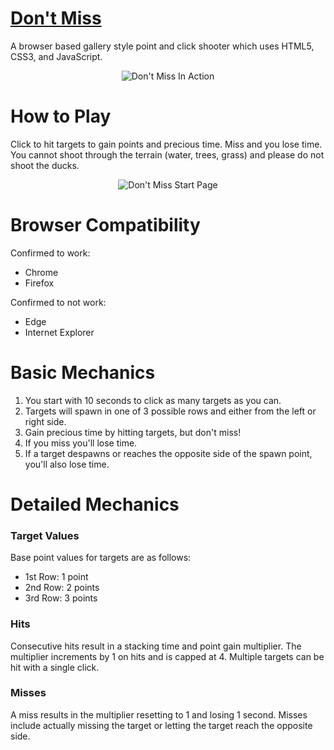 # [Don't Miss](https://lojames.github.io/ducks/)

A browser based gallery style point and click shooter which uses HTML5, CSS3, and JavaScript.

<p align="center"><img src="https://i.ibb.co/WKLb4mc/ducks-1.png" alt="Don't Miss In Action"></p>

# How to Play
Click to hit targets to gain points and precious time.  Miss and you lose time.  You cannot shoot through the terrain (water, trees, grass) and please do not shoot the ducks.

<p align="center"><img src="https://i.ibb.co/crKNnh7/ducks.png" alt="Don't Miss Start Page"></p>

# Browser Compatibility
Confirmed to work:
* Chrome
* Firefox

Confirmed to not work:
* Edge
* Internet Explorer

# Basic Mechanics
1) You start with 10 seconds to click as many targets as you can.
2) Targets will spawn in one of 3 possible rows and either from the left or right side.
2) Gain precious time by hitting targets, but don't miss!
3) If you miss you'll lose time.
4) If a target despawns or reaches the opposite side of the spawn point, you'll also lose time.

# Detailed Mechanics
### Target Values
Base point values for targets are as follows:
* 1st Row: 1 point
* 2nd Row: 2 points
* 3rd Row: 3 points

### Hits
Consecutive hits result in a stacking time and point gain multiplier.   The multiplier increments by 1 on hits and is capped at 4.  Multiple targets can be hit with a single click.

### Misses
A miss results in the multiplier resetting to 1 and losing 1 second.  Misses include actually missing the target or letting the target reach the opposite side.
